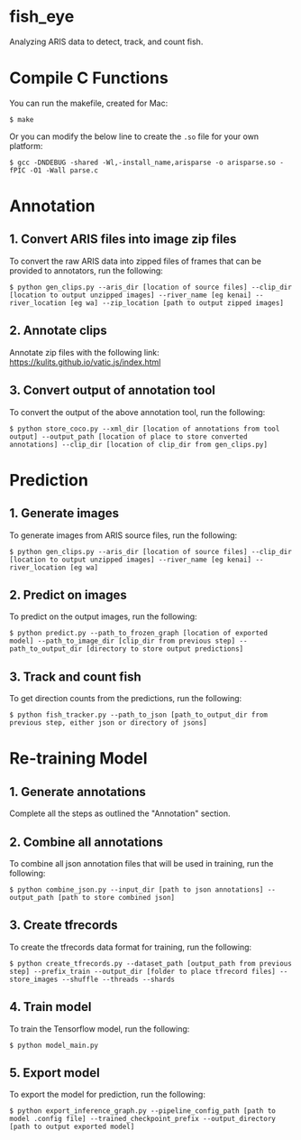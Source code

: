 # fish_eye
Analyzing ARIS data to detect, track, and count fish.


# Compile C Functions

You can run the makefile, created for Mac:
```
$ make
```

Or you can modify the below line to create the `.so` file for your own platform:
```
$ gcc -DNDEBUG -shared -Wl,-install_name,arisparse -o arisparse.so -fPIC -O1 -Wall parse.c
```


# Annotation

## 1. Convert ARIS files into image zip files

To convert the raw ARIS data into zipped files of frames that can be provided to annotators, run the following:
```
$ python gen_clips.py --aris_dir [location of source files] --clip_dir [location to output unzipped images] --river_name [eg kenai] --river_location [eg wa] --zip_location [path to output zipped images]
```

## 2. Annotate clips

Annotate zip files with the following link: https://kulits.github.io/vatic.js/index.html

## 3. Convert output of annotation tool

To convert the output of the above annotation tool, run the following:
```
$ python store_coco.py --xml_dir [location of annotations from tool output] --output_path [location of place to store converted annotations] --clip_dir [location of clip_dir from gen_clips.py]
```


# Prediction

## 1. Generate images

To generate images from ARIS source files, run the following:
```
$ python gen_clips.py --aris_dir [location of source files] --clip_dir [location to output unzipped images] --river_name [eg kenai] --river_location [eg wa]
```

## 2. Predict on images

To predict on the output images, run the following:
```
$ python predict.py --path_to_frozen_graph [location of exported model] --path_to_image_dir [clip_dir from previous step] --path_to_output_dir [directory to store output predictions]
```

## 3. Track and count fish

To get direction counts from the predictions, run the following:
```
$ python fish_tracker.py --path_to_json [path_to_output_dir from previous step, either json or directory of jsons]
```


# Re-training Model

## 1. Generate annotations

Complete all the steps as outlined the "Annotation" section.

## 2. Combine all annotations

To combine all json annotation files that will be used in training, run the following:
```
$ python combine_json.py --input_dir [path to json annotations] --output_path [path to store combined json]
```

## 3. Create tfrecords

To create the tfrecords data format for training, run the following:
```
$ python create_tfrecords.py --dataset_path [output_path from previous step] --prefix_train --output_dir [folder to place tfrecord files] --store_images --shuffle --threads --shards
```

## 4. Train model

To train the Tensorflow model, run the following:
```
$ python model_main.py
```

## 5. Export model

To export the model for prediction, run the following:
```
$ python export_inference_graph.py --pipeline_config_path [path to model .config file] --trained_checkpoint_prefix --output_directory [path to output exported model]
```
